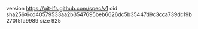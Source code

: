 version https://git-lfs.github.com/spec/v1
oid sha256:6cd40579533aa2b3547695beb6626dc5b35447d9c3cca739dc19b270f5fa9989
size 925
